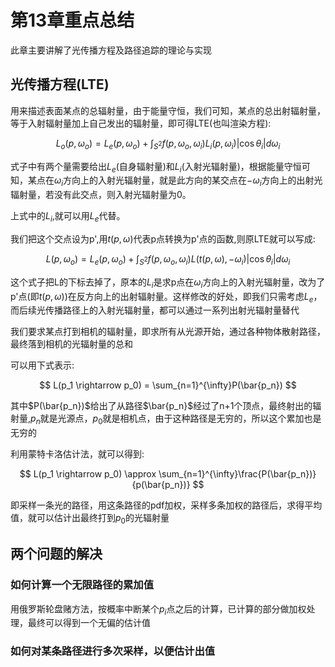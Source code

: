 # 第13章重点总结

此章主要讲解了光传播方程及路径追踪的理论与实现

## 光传播方程(LTE)

用来描述表面某点的总辐射量，由于能量守恒，我们可知，某点的总出射辐射量，等于入射辐射量加上自己发出的辐射量，即可得LTE(也叫渲染方程):

$$
 L_o(p, \omega_o) = L_e(p, \omega_o) + \int_{S^2}f(p, \omega_o,\omega_i)L_i(p,\omega_i)|\cos \theta_i|d\omega_i
$$

式子中有两个量需要给出$L_e$(自身辐射量)和$L_i$(入射光辐射量)，根据能量守恒可知，某点在$\omega_i$方向上的入射光辐射量，就是此方向的某交点在$-\omega_i$方向上的出射光辐射量，若没有此交点，则入射光辐射量为0。

上式中的$L_i$,就可以用$L_e$代替。

我们把这个交点设为p',用$t(p,\omega)$代表p点转换为p'点的函数,则原LTE就可以写成:

$$
 L(p, \omega_o) = L_e(p, \omega_o) + \int_{S^2}f(p, \omega_o,\omega_i)L(t(p, \omega), -\omega_i)|\cos \theta_i|d\omega_i
$$

这个式子把L的下标去掉了，原本的$L_i$是求p点在$\omega_i$方向上的入射光辐射量，改为了p'点(即$t(p, \omega)$)在反方向上的出射辐射量。这样修改的好处，即我们只需考虑$L_e$，而后续光传播路径上的入射光辐射量，都可以通过一系列出射光辐射量替代

我们要求某点打到相机的辐射量，即求所有从光源开始，通过各种物体散射路径，最终落到相机的光辐射量的总和

可以用下式表示:

$$
L(p_1 \rightarrow p_0) = \sum_{n=1}^{\infty}P(\bar{p_n})
$$

其中$P(\bar{p_n})$给出了从路径$\bar{p_n}$经过了n+1个顶点，最终射出的辐射量,$p_n$就是光源点，$p_0$就是相机点，由于这种路径是无穷的，所以这个累加也是无穷的

利用蒙特卡洛估计法，就可以得到:

$$
L(p_1 \rightarrow p_0) \approx \sum_{n=1}^{\infty}\frac{P(\bar{p_n})}{p(\bar{p_n})}
$$

即采样一条光的路径，用这条路径的pdf加权，采样多条加权的路径后，求得平均值，就可以估计出最终打到$p_0$的光辐射量

## 两个问题的解决

### 如何计算一个无限路径的累加值

用俄罗斯轮盘赌方法，按概率中断某个$p_i$点之后的计算，已计算的部分做加权处理，最终可以得到一个无偏的估计值

### 如何对某条路径进行多次采样，以便估计出值
